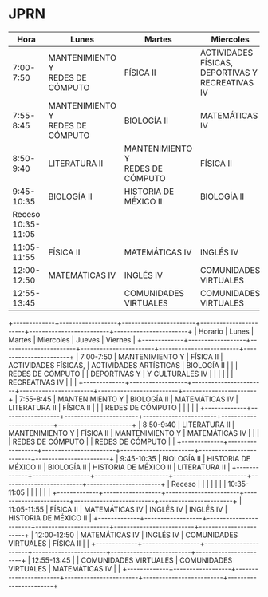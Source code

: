 # JPRN 
<table class="tg">
<thead>
  <tr>
    <th class="tg-0pky">Hora</th>
    <th class="tg-0pky">Lunes</th>
    <th class="tg-0pky">Martes</th>
    <th class="tg-0pky">Miercoles</th>
    <th class="tg-0pky">Jueves</th>
    <th class="tg-0pky">Viernes</th>
  </tr>
</thead>
<tbody>
  <tr>
    <td class="tg-0pky">7:00-7:50</td>
    <td class="tg-0pky">MANTENIMIENTO Y <br>REDES DE CÓMPUTO</td>
    <td class="tg-0pky">FÍSICA II</td>
    <td class="tg-0pky">ACTIVIDADES FÍSICAS, <br>DEPORTIVAS Y <br>RECREATIVAS IV</td>
    <td class="tg-0pky">ACTIVIDADES ARTÍSTICAS <br>Y CULTURALES IV</td>
    <td class="tg-0pky">BIOLOGÍA II</td>
  </tr>
  <tr>
    <td class="tg-0pky">7:55-8:45</td>
    <td class="tg-0pky">MANTENIMIENTO Y <br>REDES DE CÓMPUTO</td>
    <td class="tg-0pky">BIOLOGÍA II</td>
    <td class="tg-0pky">MATEMÁTICAS IV</td>
    <td class="tg-0pky">LITERATURA II</td>
    <td class="tg-0pky">FÍSICA II</td>
  </tr>
  <tr>
    <td class="tg-0pky">8:50-9:40</td>
    <td class="tg-0pky">LITERATURA II</td>
    <td class="tg-0pky">MANTENIMIENTO Y <br>REDES DE CÓMPUTO</td>
    <td class="tg-0pky">FÍSICA II</td>
    <td class="tg-0pky">MANTENIMIENTO Y <br>REDES DE CÓMPUTO</td>
    <td class="tg-0pky">MATEMÁTICAS IV</td>
  </tr>
  <tr>
    <td class="tg-0pky">9:45-10:35</td>
    <td class="tg-0pky">BIOLOGÍA II</td>
    <td class="tg-0pky">HISTORIA DE MÉXICO II</td>
    <td class="tg-0pky">BIOLOGÍA II</td>
    <td class="tg-0pky">HISTORIA DE MÉXICO II</td>
    <td class="tg-0pky">LITERATURA II</td>
  </tr>
  <tr>
    <td class="tg-0pky">Receso<br>10:35-11:05</td>
    <td class="tg-0pky"></td>
    <td class="tg-0pky"></td>
    <td class="tg-0pky"></td>
    <td class="tg-0pky"></td>
    <td class="tg-0pky"></td>
  </tr>
  <tr>
    <td class="tg-0pky">11:05-11:55</td>
    <td class="tg-0pky">FÍSICA II</td>
    <td class="tg-0pky">MATEMÁTICAS IV</td>
    <td class="tg-0pky">INGLÉS IV</td>
    <td class="tg-0pky">INGLÉS IV</td>
    <td class="tg-0pky">HISTORIA DE MÉXICO II</td>
  </tr>
  <tr>
    <td class="tg-0pky">12:00-12:50</td>
    <td class="tg-0pky">MATEMÁTICAS IV</td>
    <td class="tg-0pky">INGLÉS IV</td>
    <td class="tg-0pky">COMUNIDADES VIRTUALES</td>
    <td class="tg-0pky">FÍSICA II</td>
    <td class="tg-0pky"></td>
  </tr>
  <tr>
    <td class="tg-0pky">12:55-13:45</td>
    <td class="tg-0pky"></td>
    <td class="tg-0pky">COMUNIDADES VIRTUALES</td>
    <td class="tg-0pky">COMUNIDADES VIRTUALES</td>
    <td class="tg-0pky">MATEMÁTICAS IV</td>
    <td class="tg-0pky"></td>
  </tr>
</tbody>
</table>
+-------------+------------------+-----------------------+-----------------------+-------------------------+-----------------------+
| Horario     | Lunes            | Martes                | Miercoles             | Jueves                  | Viernes               |
+-------------+------------------+-----------------------+-----------------------+-------------------------+-----------------------+
| 7:00-7:50   | MANTENIMIENTO Y  | FÍSICA II             | ACTIVIDADES FÍSICAS,  | ACTIVIDADES ARTÍSTICAS  | BIOLOGÍA II           |
|             | REDES DE CÓMPUTO |                       | DEPORTIVAS Y          | Y CULTURALES IV         |                       |
|             |                  |                       | RECREATIVAS IV        |                         |                       |
+-------------+------------------+-----------------------+-----------------------+-------------------------+-----------------------+
| 7:55-8:45   | MANTENIMIENTO Y  | BIOLOGÍA II           | MATEMÁTICAS IV        | LITERATURA II           | FÍSICA II             |
|             | REDES DE CÓMPUTO |                       |                       |                         |                       |
+-------------+------------------+-----------------------+-----------------------+-------------------------+-----------------------+
| 8:50-9:40   | LITERATURA II    | MANTENIMIENTO Y       | FÍSICA II             | MANTENIMIENTO Y         | MATEMÁTICAS IV        |
|             |                  | REDES DE CÓMPUTO      |                       | REDES DE CÓMPUTO        |                       |
+-------------+------------------+-----------------------+-----------------------+-------------------------+-----------------------+
| 9:45-10:35  | BIOLOGÍA II      | HISTORIA DE MÉXICO II | BIOLOGÍA II           | HISTORIA DE MÉXICO II   | LITERATURA II         |
+-------------+------------------+-----------------------+-----------------------+-------------------------+-----------------------+
| Receso      |                  |                       |                       |                         |                       |
| 10:35-11:05 |                  |                       |                       |                         |                       |
+-------------+------------------+-----------------------+-----------------------+-------------------------+-----------------------+
| 11:05-11:55 | FÍSICA II        | MATEMÁTICAS IV        | INGLÉS IV             | INGLÉS IV               | HISTORIA DE MÉXICO II |
+-------------+------------------+-----------------------+-----------------------+-------------------------+-----------------------+
| 12:00-12:50 | MATEMÁTICAS IV   | INGLÉS IV             | COMUNIDADES VIRTUALES | FÍSICA II               |                       |
+-------------+------------------+-----------------------+-----------------------+-------------------------+-----------------------+
| 12:55-13:45 |                  | COMUNIDADES VIRTUALES | COMUNIDADES VIRTUALES | MATEMÁTICAS IV          |                       |
+-------------+------------------+-----------------------+-----------------------+-------------------------+-----------------------+
